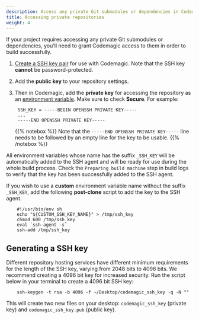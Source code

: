 ```yaml
---
description: Access any private Git submodules or dependencies in Codemagic
title: Accessing private repositories
weight: 4
---
```


If your project requires accessing any private Git submodules or dependencies, you'll need to grant Codemagic access to them in order to build successfully.

1. [Create a SSH key pair](#generating-a-ssh-key) for use with Codemagic. Note that the SSH key **cannot** be password-protected.
2. Add the **public key** to your repository settings.
3. Then in Codemagic, add the **private key** for accessing the repository as an [environment variable](https://docs.codemagic.io/building/environment-variables/). Make sure to check **Secure**. For example:

        SSH_KEY = -----BEGIN OPENSSH PRIVATE KEY-----
        ...
        -----END OPENSSH PRIVATE KEY-----

    {{% notebox %}}
Note that the `-----END OPENSSH PRIVATE KEY-----` line needs to be followed by an empty line for the key to be usable.
{{% /notebox %}}

All environment variables whose name has the suffix `_SSH_KEY` will be automatically added to the SSH agent and will be ready for use during the whole build process. Check the `Preparing build machine` step in build logs to verify that the key has been successfully added to the SSH agent.

If you wish to use a **custom** environment variable name without the suffix `_SSH_KEY`, add the following **post-clone** script to add the key to the SSH agent.

        #!/usr/bin/env sh
        echo "${CUSTOM_SSH_KEY_NAME}" > /tmp/ssh_key
        chmod 600 /tmp/ssh_key
        eval `ssh-agent -s`
        ssh-add /tmp/ssh_key

## Generating a SSH key

Different repository hosting services have different minimum requirements for the length of the SSH key, varying from 2048 bits to 4096 bits. We recommend creating a 4096 bit key for increased security. Run the script below in your terminal to create a 4096 bit SSH key:

        ssh-keygen -t rsa -b 4096 -f ~/Desktop/codemagic_ssh_key -q -N ""

This will create two new files on your desktop: `codemagic_ssh_key` (private key) and `codemagic_ssh_key.pub` (public key). 